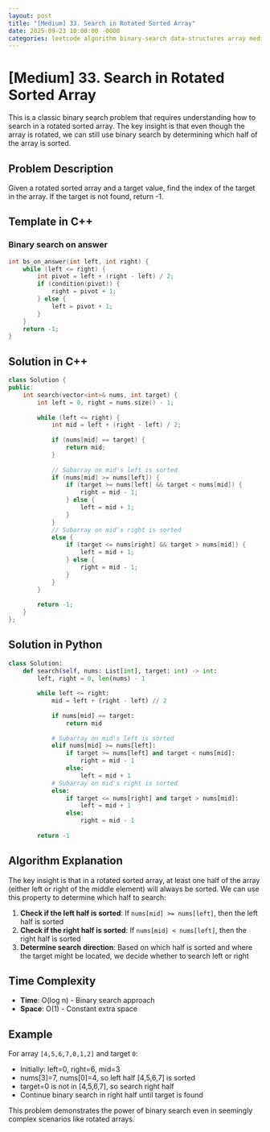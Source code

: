 ```yaml
---
layout: post
title: "[Medium] 33. Search in Rotated Sorted Array"
date: 2025-09-23 10:00:00 -0000
categories: leetcode algorithm binary-search data-structures array medium cpp rotated-array search problem-solving
---
```


# [Medium] 33. Search in Rotated Sorted Array

This is a classic binary search problem that requires understanding how to search in a rotated sorted array. The key insight is that even though the array is rotated, we can still use binary search by determining which half of the array is sorted.

## Problem Description

Given a rotated sorted array and a target value, find the index of the target in the array. If the target is not found, return -1.

## Template in C++

### Binary search on answer

```cpp
int bs_on_answer(int left, int right) {
    while (left <= right) {
        int pivot = left + (right - left) / 2;
        if (condition(pivot)) {
            right = pivot + 1;
        } else {
            left = pivot + 1;
        }
    }
    return -1;
}
```

## Solution in C++

```cpp
class Solution {
public:
    int search(vector<int>& nums, int target) {
        int left = 0, right = nums.size() - 1;
        
        while (left <= right) {
            int mid = left + (right - left) / 2;
            
            if (nums[mid] == target) {
                return mid;
            }
            
            // Subarray on mid's left is sorted
            if (nums[mid] >= nums[left]) {
                if (target >= nums[left] && target < nums[mid]) {
                    right = mid - 1;
                } else {
                    left = mid + 1;
                }
            }
            // Subarray on mid's right is sorted
            else {
                if (target <= nums[right] && target > nums[mid]) {
                    left = mid + 1;
                } else {
                    right = mid - 1;
                }
            }
        }
        
        return -1;
    }
};
```

## Solution in Python

```python
class Solution:
    def search(self, nums: List[int], target: int) -> int:
        left, right = 0, len(nums) - 1
        
        while left <= right:
            mid = left + (right - left) // 2
            
            if nums[mid] == target:
                return mid
            
            # Subarray on mid's left is sorted
            elif nums[mid] >= nums[left]:
                if target >= nums[left] and target < nums[mid]:
                    right = mid - 1
                else:
                    left = mid + 1
            # Subarray on mid's right is sorted
            else:
                if target <= nums[right] and target > nums[mid]:
                    left = mid + 1
                else:
                    right = mid - 1
        
        return -1
```

## Algorithm Explanation

The key insight is that in a rotated sorted array, at least one half of the array (either left or right of the middle element) will always be sorted. We can use this property to determine which half to search:

1. **Check if the left half is sorted**: If `nums[mid] >= nums[left]`, then the left half is sorted
2. **Check if the right half is sorted**: If `nums[mid] < nums[left]`, then the right half is sorted
3. **Determine search direction**: Based on which half is sorted and where the target might be located, we decide whether to search left or right

## Time Complexity
- **Time**: O(log n) - Binary search approach
- **Space**: O(1) - Constant extra space

## Example

For array `[4,5,6,7,0,1,2]` and target `0`:
- Initially: left=0, right=6, mid=3
- nums[3]=7, nums[0]=4, so left half [4,5,6,7] is sorted
- target=0 is not in [4,5,6,7], so search right half
- Continue binary search in right half until target is found

This problem demonstrates the power of binary search even in seemingly complex scenarios like rotated arrays.
